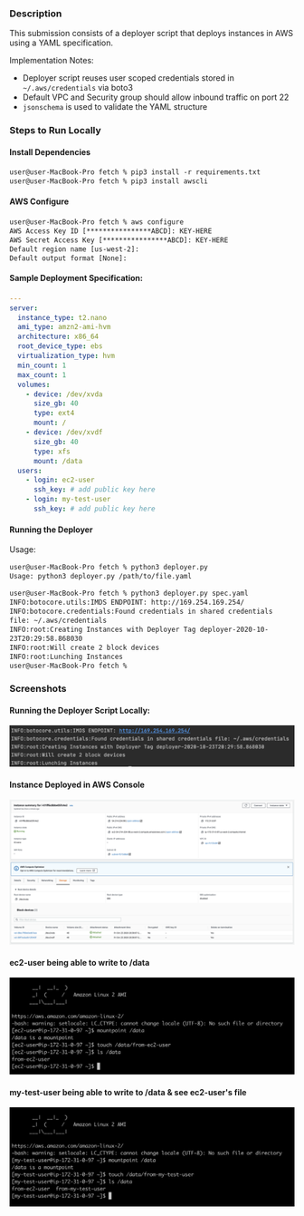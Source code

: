 ### Description
This submission consists of a deployer script that deploys instances in AWS using a YAML specification.

Implementation Notes:
* Deployer script reuses user scoped credentials stored in `~/.aws/credentials` via boto3
* Default VPC and Security group should allow inbound traffic on port 22 
* `jsonschema` is used to validate the YAML structure

### Steps to Run Locally
#### Install Dependencies
```shell script
user@user-MacBook-Pro fetch % pip3 install -r requirements.txt
user@user-MacBook-Pro fetch % pip3 install awscli
```

#### AWS Configure
```shell script
user@user-MacBook-Pro fetch % aws configure
AWS Access Key ID [****************ABCD]: KEY-HERE
AWS Secret Access Key [****************ABCD]: KEY-HERE
Default region name [us-west-2]:
Default output format [None]:
```

#### Sample Deployment Specification:
```yaml
---
server:
  instance_type: t2.nano
  ami_type: amzn2-ami-hvm
  architecture: x86_64
  root_device_type: ebs
  virtualization_type: hvm
  min_count: 1
  max_count: 1
  volumes:
    - device: /dev/xvda
      size_gb: 40
      type: ext4
      mount: /
    - device: /dev/xvdf
      size_gb: 40
      type: xfs
      mount: /data
  users:
    - login: ec2-user
      ssh_key: # add public key here
    - login: my-test-user
      ssh_key: # add public key here
```

#### Running the Deployer
Usage:
```shell script
user@user-MacBook-Pro fetch % python3 deployer.py
Usage: python3 deployer.py /path/to/file.yaml
```

```shell script
user@user-MacBook-Pro fetch % python3 deployer.py spec.yaml  
INFO:botocore.utils:IMDS ENDPOINT: http://169.254.169.254/
INFO:botocore.credentials:Found credentials in shared credentials file: ~/.aws/credentials
INFO:root:Creating Instances with Deployer Tag deployer-2020-10-23T20:29:58.868030
INFO:root:Will create 2 block devices
INFO:root:Lunching Instances
user@user-MacBook-Pro fetch %
```

### Screenshots
#### Running the Deployer Script Locally:
![Run Log](images/runlog.png)

#### Instance Deployed in AWS Console
![AWS Console](images/aws-console.png)

#### ec2-user being able to write to /data
![AWS Console](images/from-ec2-user.png)

#### my-test-user being able to write to /data & see ec2-user's file
![AWS Console](images/from-my-test-user.png.png)
